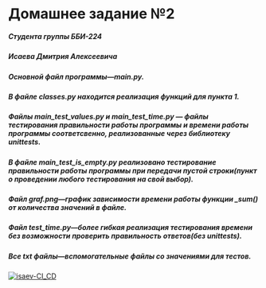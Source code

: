 # Домашнее задание №2 
##### Студента группы ББИ-224 
##### Исаева Дмитрия Алексеевича

##### Основной файл программы—**_main_.py**.
##### В файле **_classes.py_** находится реализация функций для пункта 1.
##### Файлы **_main_test_values.py_** и **_main_test_time.py_** — файлы тестирования правильности работы программы и времени работы программы соответсвенно, реализованные через библиотеку unittests.
##### В файле **_main_test_is_empty.py_** реализовано тестирование правильности работы программы при передачи пустой строки(пункт о проведении любого тестирования на свой выбор).
##### Файл _**graf.png**_—график зависимости времени работы функции _sum() от количества значений в файле. 
##### Файл _**test_time.py**_—более гибкая реализация тестирования времени без возможности проверить правильность ответов(без unittests).
##### Все _**txt**_ файлы—вспомогательные файлы со значениями для тестов.
[![isaev-CI_CD](https://github.com/S0rrowFu11/hse_tp_hw_2_isaev/actions/workflows/isaev-CI_CD.yml/badge.svg)](https://github.com/S0rrowFu11/hse_tp_hw_2_isaev/actions/workflows/isaev-CI_CD.yml)
